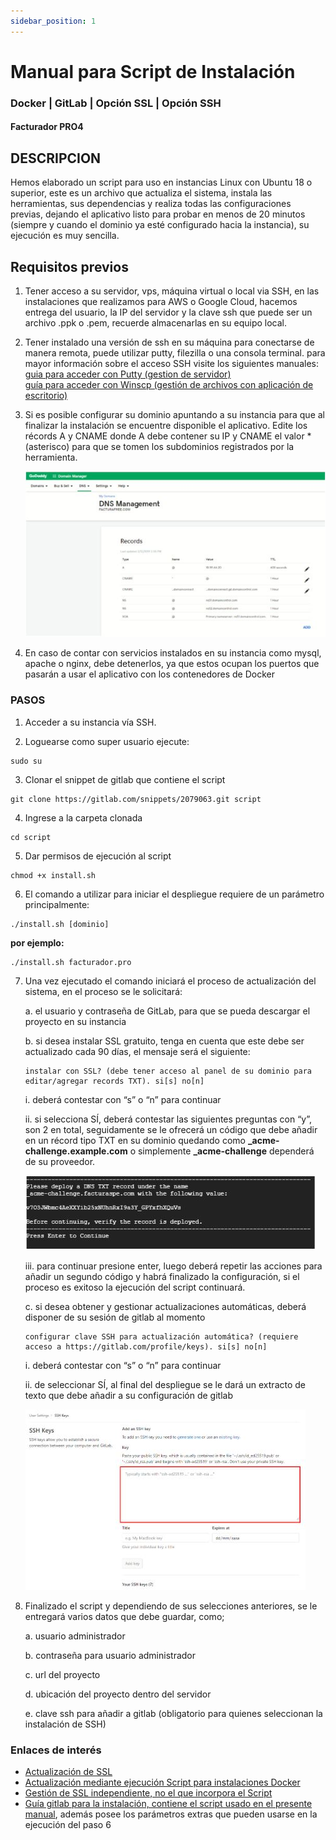 ```yaml
---
sidebar_position: 1
---
```


# Manual para Script de Instalación
### Docker | GitLab | Opción SSL | Opción SSH
#### Facturador PRO4

## DESCRIPCION

 Hemos elaborado un script para uso en instancias Linux con Ubuntu 18 o superior, este es un archivo que actualiza el sistema, instala las herramientas, sus dependencias y realiza todas las configuraciones previas, dejando el aplicativo listo para probar en menos de 20 minutos (siempre y cuando el dominio ya esté configurado hacia la instancia), su ejecución es muy sencilla.

## Requisitos previos

1. Tener acceso a su servidor, vps, máquina virtual o local via SSH, en las instalaciones que realizamos para AWS o Google Cloud, hacemos entrega del usuario, la IP del servidor y la clave ssh que puede ser un archivo .ppk o .pem, recuerde almacenarlas en su equipo local.
2. Tener instalado una versión de ssh en su máquina para conectarse de manera remota, puede utilizar putty, filezilla o una consola terminal. para mayor información sobre el acceso SSH visite los siguientes manuales:  
[guia para acceder con Putty (gestion de servidor)](https://docs.google.com/document/d/1PmQejvNd_dkXVm8DPUYlQTag0wvES46tMpxX3MPhkNY/edit#)     
[guía para acceder con Winscp (gestión de archivos con aplicación de escritorio)](https://docs.google.com/document/d/1Xpri2102N4b5C-dG-FVPXW5ZWjEz5S4iDjpvl7Zwq2E/edit#)
3. Si es posible configurar su dominio apuntando a su instancia para que al finalizar la instalación se encuentre disponible el aplicativo. Edite los récords A y CNAME donde A debe contener su IP y CNAME el valor * (asterisco) para que se tomen los subdominios registrados por la herramienta.

    ![Imagen](Ejemplo.JPG)

4. En caso de contar con servicios instalados en su instancia como mysql, apache o nginx, debe detenerlos, ya que estos ocupan los puertos que pasarán a usar el aplicativo con los contenedores de Docker

### PASOS

1. Acceder a su instancia vía SSH.

2. Loguearse como super usuario ejecute: 
```shell
sudo su
```
3. Clonar el snippet de gitlab que contiene el script
```shell  
git clone https://gitlab.com/snippets/2079063.git script
```
4. Ingrese a la carpeta clonada
```shell 
cd script
```

5. Dar permisos de ejecución al script
```shell 
chmod +x install.sh
```

6. El comando a utilizar para iniciar el despliegue requiere de un parámetro principalmente:
```shell 
./install.sh [dominio]
```
**por ejemplo:**
```shell 
./install.sh facturador.pro
```
7. Una vez ejecutado el comando iniciará el proceso de actualización del sistema, en el proceso se le solicitará:

    a. el usuario y contraseña de GitLab, para que se pueda descargar el proyecto en su instancia

    b.  si desea instalar  SSL gratuito, tenga en cuenta que este debe ser actualizado cada 90 días, el mensaje será el siguiente:

     ```shell 
    instalar con SSL? (debe tener acceso al panel de su dominio para editar/agregar records TXT). si[s] no[n]
     ```

    i. deberá contestar con “s” o “n” para continuar

    ii. si selecciona SÍ, deberá contestar las siguientes preguntas con “y”, son 2 en total, seguidamente se le ofrecerá un código que debe añadir en un récord tipo TXT en su dominio quedando como **_acme-challenge.example.com** o simplemente **_acme-challenge** dependerá de su proveedor.

    ![Imagen2](ejemplo2.JPG)

    iii. para continuar presione enter, luego deberá repetir las acciones para añadir un segundo código y habrá finalizado la configuración, si el proceso es exitoso la ejecución del script continuará.

    c. si desea obtener y gestionar actualizaciones automáticas, deberá disponer de su sesión de gitlab al momento
    ```shell 
    configurar clave SSH para actualización automática? (requiere acceso a https://gitlab.com/profile/keys). si[s] no[n]
    ```
    i. deberá contestar con “s” o “n” para continuar

    ii. de seleccionar SÍ, al final del despliegue se le dará un extracto de texto que debe añadir a su configuración de gitlab

    ![Imagen3](ejemplo3.JPG)

8. Finalizado el script y dependiendo de sus selecciones anteriores, se le entregará varios datos que debe guardar, como;

    a. usuario administrador

    b. contraseña para usuario administrador

    c. url del proyecto

    d. ubicación del proyecto dentro del servidor

    e. clave ssh para añadir a gitlab (obligatorio para quienes seleccionan la instalación de SSH)

### Enlaces de interés

- [Actualización de SSL](https://gitlab.com/b.mendoza/facturadorpro3/snippets/1955372)
- [Actualización mediante ejecución Script para instalaciones Docker](https://gitlab.com/b.mendoza/facturadorpro3/-/wikis/Script-Update-Docker)
- [Gestión de SSL independiente, no el que incorpora el Script](https://docs.google.com/document/d/1D87YJ9fq9yHiAauu6SGVugiC3m_i42DrFUt6VKYXuDI/edit?usp=sharing)
- [Guía gitlab para la instalación, contiene el script usado en el presente manual](https://gitlab.com/b.mendoza/facturadorpro3/snippets/1971490), además posee los parámetros extras que pueden usarse en la ejecución del paso 6




